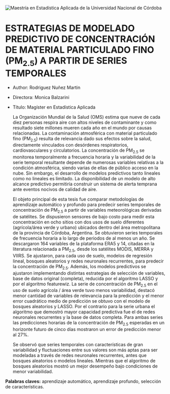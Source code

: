 ![Maestría en Estadística Aplicada de la Universidad Nacional de Córdoba](https://graduados.eco.unc.edu.ar/images/00_Header.png) 

# ESTRATEGIAS DE MODELADO PREDICTIVO DE CONCENTRACIÓN DE MATERIAL PARTICULADO FINO (PM<sub>2.5</sub>) A PARTIR DE SERIES TEMPORALES

* Author: Rodriguez Nuñez Martin
* Directora: Monica Balzarini
* Título: Magíster en Estadística Aplicada

	La Organización Mundial de la Salud (OMS) estima que nueve de cada diez personas respira aire con altos niveles de contaminante y como resultado siete millones mueren cada año en el mundo por causas relacionadas. La contaminación atmosférica con material particulado fino (PM<sub>2.5</sub>) resulta de relevancia dado sus efectos sobre la salud, directamente vinculados con desórdenes respiratorios, cardiovasculares y circulatorios. La concentración de PM<sub>2.5</sub> se monitorea temporalmente a frecuencia horaria y la variabilidad de la serie temporal resultante depende de numerosas variables relativas a la condición atmosférica, siendo varias de ellas de público acceso en la nube. Sin embargo, el desarrollo de modelos predictivos tanto lineales como no lineales es limitado. La disponibilidad de un modelo de alto alcance predictivo permitiría construir un sistema de alerta temprana ante eventos nocivos de calidad de aire.

	El objeto principal de esta tesis fue comparar metodologías de aprendizaje automático y profundo para predecir series temporales de concentración de PM<sub>2.5</sub> a partir de variables meteorológicas derivadas de satélites. Se dispusieron sensores de bajo costo para medir esta concentración en ocho sitios con dos usos de suelo diferentes (agrícola/área verde y urbano) ubicados dentro del área metropolitana de la provincia de Córdoba, Argentina. Se obtuvieron series temporales de frecuencia horaria a lo largo de periodos de al menos un año. Se descargaron 164 variables de la plataforma ERA5 y 14, citadas en la literatura relacionada a PM<sub>2.5</sub>, desde los satélites MODIS, MERRA y VIIRS. Se ajustaron, para cada uso de suelo, modelos de regresión lineal, bosques aleatorios y redes neuronales recurrentes, para predecir la concentración de PM<sub>2.5</sub>. Además, los modelos predictivos se ajustaron implementando distintas estrategias de selección de variables, base de datos original (completa), reducida por el algoritmo LASSO y por el algoritmo featurewiz. La serie de concentración de PM<sub>2.5</sub> en el uso de suelo agrícola / área verde tuvo menos variabilidad, destacó menor cantidad de variables de relevancia para la predicción y el menor error cuadrático medio de predicción se obtuvo con el modelo de bosques aleatorios y LASSO. Por el contrario para la serie urbana el algoritmo que demostró mayor capacidad predictiva fue el de redes neuronales recurrentes y la base de datos completa. Para ambas series las predicciones horarias de la concentración de PM<sub>2.5</sub> esperadas en un horizonte futuro de cinco días mostraron un error de predicción menor al 27%. 

	Se observó que series temporales con características de gran variabilidad y fluctuaciones entre sus valores son más aptas para ser modeladas a través de redes neuronales recurrentes, antes que bosques aleatorios o modelos lineales. Mientras que el algoritmo de bosques aleatorios mostró un mejor desempeño bajo condiciones de menor variabilidad. 

**Palabras claves:** aprendizaje automático, aprendizaje profundo, selección de características. 